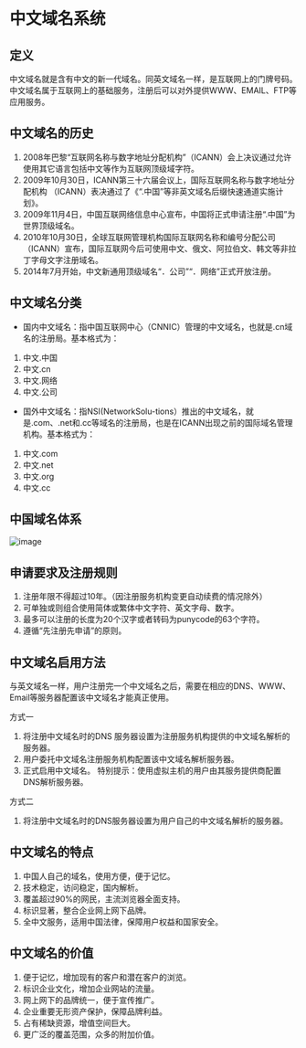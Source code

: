 # 中文域名系统

## 定义

中文域名就是含有中文的新一代域名。同英文域名一样，是互联网上的门牌号码。中文域名属于互联网上的基础服务，注册后可以对外提供WWW、EMAIL、FTP等应用服务。

## 中文域名的历史

1. 2008年巴黎“互联网名称与数字地址分配机构”（ICANN）会上决议通过允许使用其它语言包括中文等作为互联网顶级域字符。
2. 2009年10月30日，ICANN第三十六届会议上，国际互联网名称与数字地址分配机构 （ICANN）表决通过了《“.中国”等非英文域名后缀快速通道实施计划》。
3. 2009年11月4日，中国互联网络信息中心宣布，中国将正式申请注册“.中国”为世界顶级域名。
4. 2010年10月30日，全球互联网管理机构国际互联网名称和编号分配公司（ICANN）宣布，国际互联网今后可使用中文、俄文、阿拉伯文、韩文等非拉丁字母文字注册域名。
5. 2014年7月开始，中文新通用顶级域名“．公司”“．网络”正式开放注册。


## 中文域名分类

* 国内中文域名：指中国互联网中心（CNNIC）管理的中文域名，也就是.cn域名的注册局。基本格式为：

1. 中文.中国
2. 中文.cn
3. 中文.网络
4. 中文.公司

* 国外中文域名：指NSI(NetworkSolu-tions）推出的中文域名，就是.com、.net和.cc等域名的注册局，也是在ICANN出现之前的国际域名管理机构。基本格式为：

1. 中文.com
2. 中文.net
3. 中文.org
4. 中文.cc

## 中国域名体系
![image](https://github.com/wq0712/ns/blob/master/2017-2/Final%20assignment_ly_wq/%E4%B8%AD%E5%9B%BD%E5%9F%9F%E5%90%8D%E4%BD%93%E7%B3%BB.png?raw=true)

## 申请要求及注册规则

1. 注册年限不得超过10年。（因注册服务机构变更自动续费的情况除外）
2. 可单独或则组合使用简体或繁体中文字符、英文字母、数字。
3. 最多可以注册的长度为20个汉字或者转码为punycode的63个字符。
4. 遵循“先注册先申请”的原则。

## 中文域名启用方法

与英文域名一样，用户注册完一个中文域名之后，需要在相应的DNS、WWW、Email等服务器配置该中文域名才能真正使用。

方式一

1. 将注册中文域名时的DNS 服务器设置为注册服务机构提供的中文域名解析的服务器。
2. 用户委托中文域名注册服务机构配置该中文域名解析服务器。
3. 正式启用中文域名。
特别提示：使用虚拟主机的用户由其服务提供商配置DNS解析服务器。

方式二

1. 将注册中文域名时的DNS服务器设置为用户自己的中文域名解析的服务器。

## 中文域名的特点

1. 中国人自己的域名，使用方便，便于记忆。
2. 技术稳定，访问稳定，国内解析。
3. 覆盖超过90%的网民，主流浏览器全面支持。
4. 标识显著，整合企业网上网下品牌。
5. 全中文服务，适用中国法律，保障用户权益和国家安全。

## 中文域名的价值

1. 便于记忆，增加现有的客户和潜在客户的浏览。
2. 标识企业文化，增加企业网站的流量。
3. 网上网下的品牌统一，便于宣传推广。
4. 企业重要无形资产保护，保障品牌利益。
5. 占有稀缺资源，增值空间巨大。
6. 更广泛的覆盖范围，众多的附加价值。